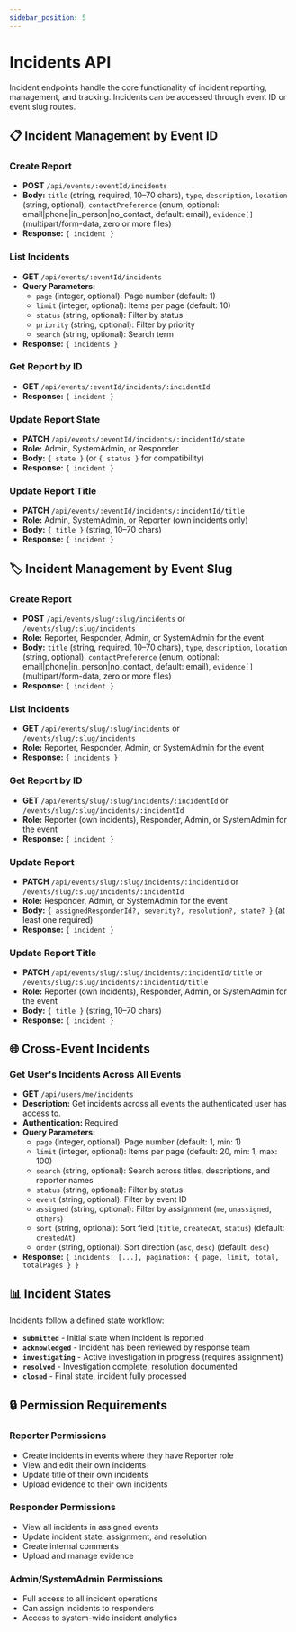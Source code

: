 ```yaml
---
sidebar_position: 5
---
```


# Incidents API

Incident endpoints handle the core functionality of incident reporting, management, and tracking. Incidents can be accessed through event ID or event slug routes.

## 📋 Incident Management by Event ID

### Create Report

- **POST** `/api/events/:eventId/incidents`
- **Body:** `title` (string, required, 10–70 chars), `type`, `description`, `location` (string, optional), `contactPreference` (enum, optional: email|phone|in_person|no_contact, default: email), `evidence[]` (multipart/form-data, zero or more files)
- **Response:** `{ incident }`

### List Incidents

- **GET** `/api/events/:eventId/incidents`
- **Query Parameters:**
  - `page` (integer, optional): Page number (default: 1)
  - `limit` (integer, optional): Items per page (default: 10)
  - `status` (string, optional): Filter by status
  - `priority` (string, optional): Filter by priority
  - `search` (string, optional): Search term
- **Response:** `{ incidents }`

### Get Report by ID

- **GET** `/api/events/:eventId/incidents/:incidentId`
- **Response:** `{ incident }`

### Update Report State

- **PATCH** `/api/events/:eventId/incidents/:incidentId/state`
- **Role:** Admin, SystemAdmin, or Responder
- **Body:** `{ state }` (or `{ status }` for compatibility)
- **Response:** `{ incident }`

### Update Report Title

- **PATCH** `/api/events/:eventId/incidents/:incidentId/title`
- **Role:** Admin, SystemAdmin, or Reporter (own incidents only)
- **Body:** `{ title }` (string, 10–70 chars)
- **Response:** `{ incident }`

## 🏷️ Incident Management by Event Slug

### Create Report

- **POST** `/api/events/slug/:slug/incidents` or `/events/slug/:slug/incidents`
- **Role:** Reporter, Responder, Admin, or SystemAdmin for the event
- **Body:** `title` (string, required, 10–70 chars), `type`, `description`, `location` (string, optional), `contactPreference` (enum, optional: email|phone|in_person|no_contact, default: email), `evidence[]` (multipart/form-data, zero or more files)
- **Response:** `{ incident }`

### List Incidents

- **GET** `/api/events/slug/:slug/incidents` or `/events/slug/:slug/incidents`
- **Role:** Reporter, Responder, Admin, or SystemAdmin for the event
- **Response:** `{ incidents }`

### Get Report by ID

- **GET** `/api/events/slug/:slug/incidents/:incidentId` or `/events/slug/:slug/incidents/:incidentId`
- **Role:** Reporter (own incidents), Responder, Admin, or SystemAdmin for the event
- **Response:** `{ incident }`

### Update Report

- **PATCH** `/api/events/slug/:slug/incidents/:incidentId` or `/events/slug/:slug/incidents/:incidentId`
- **Role:** Responder, Admin, or SystemAdmin for the event
- **Body:** `{ assignedResponderId?, severity?, resolution?, state? }` (at least one required)
- **Response:** `{ incident }`

### Update Report Title

- **PATCH** `/api/events/slug/:slug/incidents/:incidentId/title` or `/events/slug/:slug/incidents/:incidentId/title`
- **Role:** Reporter (own incidents), Responder, Admin, or SystemAdmin for the event
- **Body:** `{ title }` (string, 10–70 chars)
- **Response:** `{ incident }`

## 🌐 Cross-Event Incidents

### Get User's Incidents Across All Events

- **GET** `/api/users/me/incidents`
- **Description:** Get incidents across all events the authenticated user has access to.
- **Authentication:** Required
- **Query Parameters:**
  - `page` (integer, optional): Page number (default: 1, min: 1)
  - `limit` (integer, optional): Items per page (default: 20, min: 1, max: 100)
  - `search` (string, optional): Search across titles, descriptions, and reporter names
  - `status` (string, optional): Filter by status
  - `event` (string, optional): Filter by event ID
  - `assigned` (string, optional): Filter by assignment (`me`, `unassigned`, `others`)
  - `sort` (string, optional): Sort field (`title`, `createdAt`, `status`) (default: `createdAt`)
  - `order` (string, optional): Sort direction (`asc`, `desc`) (default: `desc`)
- **Response:** `{ incidents: [...], pagination: { page, limit, total, totalPages } }`

## 📊 Incident States

Incidents follow a defined state workflow:

- **`submitted`** - Initial state when incident is reported
- **`acknowledged`** - Incident has been reviewed by response team
- **`investigating`** - Active investigation in progress (requires assignment)
- **`resolved`** - Investigation complete, resolution documented
- **`closed`** - Final state, incident fully processed

## 🔒 Permission Requirements

### Reporter Permissions
- Create incidents in events where they have Reporter role
- View and edit their own incidents
- Update title of their own incidents
- Upload evidence to their own incidents

### Responder Permissions
- View all incidents in assigned events
- Update incident state, assignment, and resolution
- Create internal comments
- Upload and manage evidence

### Admin/SystemAdmin Permissions
- Full access to all incident operations
- Can assign incidents to responders
- Access to system-wide incident analytics 